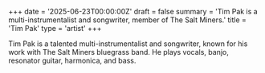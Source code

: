 +++
date = '2025-06-23T00:00:00Z'
draft = false
summary = 'Tim Pak is a multi-instrumentalist and songwriter, member of The Salt Miners.'
title = 'Tim Pak'
type = 'artist'
+++

Tim Pak is a talented multi-instrumentalist and songwriter, known for his work with The Salt Miners bluegrass band. He plays vocals, banjo, resonator guitar, harmonica, and bass.
